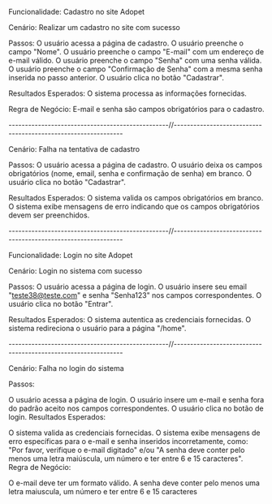 Funcionalidade: Cadastro no site Adopet

Cenário: Realizar um cadastro no site com sucesso

Passos:
O usuário acessa a página de cadastro.
O usuário preenche o campo "Nome".
O usuário preenche o campo "E-mail" com um endereço de e-mail válido.
O usuário preenche o campo "Senha" com uma senha válida.
O usuário preenche o campo "Confirmação de Senha" com a mesma senha inserida no passo anterior.
O usuário clica no botão "Cadastrar".

Resultados Esperados:
O sistema processa as informações fornecidas.


Regra de Negócio:
E-mail e senha são campos obrigatórios para o cadastro.

-------------------------------------------------//--------------------------------------------------------------

Cenário: Falha na tentativa de cadastro

Passos:
O usuário acessa a página de cadastro.
O usuário deixa os campos obrigatórios (nome, email, senha e confirmação de senha) em branco.
O usuário clica no botão "Cadastrar".

Resultados Esperados:
O sistema valida os campos obrigatórios em branco.
O sistema exibe mensagens de erro indicando que os campos obrigatórios devem ser preenchidos.

-------------------------------------------------//--------------------------------------------------------------

Funcionalidade: Login no site Adopet

Cenário: Login no sistema com sucesso

Passos:
O usuário acessa a página de login.
O usuário insere seu email "teste38@teste.com" e senha "Senha123" nos campos correspondentes.
O usuário clica no botão "Entrar".

Resultados Esperados:
O sistema autentica as credenciais fornecidas.
O sistema redireciona o usuário para a página "/home".

-------------------------------------------------//--------------------------------------------------------------

Cenário: Falha no login do sistema

Passos:

O usuário acessa a página de login.
O usuário insere um e-mail e senha fora do padrão aceito nos campos correspondentes.
O usuário clica no botão de login.
Resultados Esperados:

O sistema valida as credenciais fornecidas.
O sistema exibe mensagens de erro específicas para o e-mail e senha inseridos incorretamente, como: "Por favor, verifique o e-mail digitado" e/ou "A senha deve conter pelo menos uma letra maiúscula, um número e ter entre 6 e 15 caracteres".
Regra de Negócio:

O e-mail deve ter um formato válido.
A senha deve conter pelo menos uma letra maiuscula, um número e ter entre 6 e 15 caracteres
